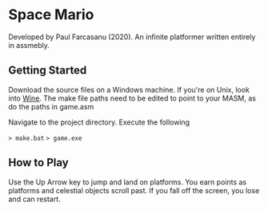# Space Mario
Developed by Paul Farcasanu (2020). An infinite platformer written entirely in assmebly. 

## Getting Started
Download the source files on a Windows machine. If you're on Unix, look into [Wine](https://wiki.winehq.org/Main_Page). The make file paths need to be edited to point to your MASM, as do the paths in game.asm

Navigate to the project directory. Execute the following

`> make.bat`
`> game.exe`

## How to Play
Use the Up Arrow key to jump and land on platforms. You earn points as platforms and celestial objects scroll past. If you fall off the screen, you lose and can restart. 